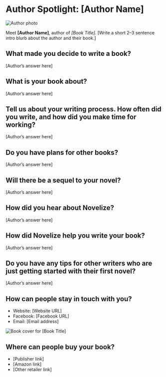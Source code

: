 # Author Spotlight: [Author Name]

![Author photo](author-photo.jpg)

Meet **[Author Name]**, author of _[Book Title]_. [Write a short 2–3 sentence intro blurb about the author and their book.]

## What made you decide to write a book?

[Author’s answer here]

## What is your book about?

[Author’s answer here]

## Tell us about your writing process. How often did you write, and how did you make time for working?

[Author’s answer here]

## Do you have plans for other books?

[Author’s answer here]

## Will there be a sequel to your novel?

[Author’s answer here]

## How did you hear about Novelize?

[Author’s answer here]

## How did Novelize help you write your book?

[Author’s answer here]

## Do you have any tips for other writers who are just getting started with their first novel?

[Author’s answer here]

## How can people stay in touch with you?

- Website: [Website URL]
- Facebook: [Facebook URL]
- Email: [Email address]

![Book cover for [Book Title]](book-cover.jpg)

## Where can people buy your book?

- [Publisher link]
- [Amazon link]
- [Other retailer link]
